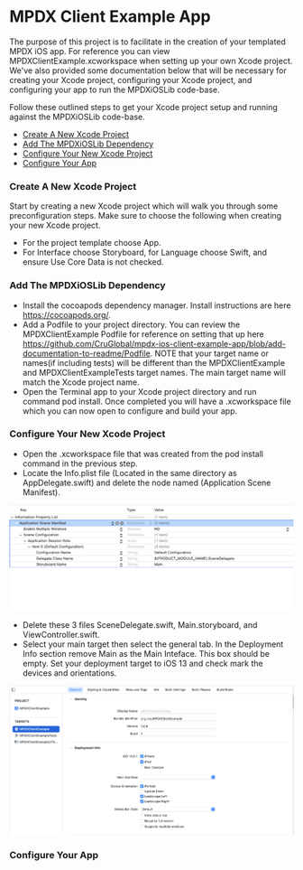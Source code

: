 MPDX Client Example App
=======================

The purpose of this project is to facilitate in the creation of your templated MPDX iOS app.  For reference you can view MPDXClientExample.xcworkspace when setting up your own Xcode project.  We've also provided some documentation below that will be necessary for creating your Xcode project, configuring your Xcode project, and configuring your app to run the MPDXiOSLib code-base.

Follow these outlined steps to get your Xcode project setup and running against the MPDXiOSLib code-base.

- [Create A New Xcode Project](#create-a-new-xcode-project)
- [Add The MPDXiOSLib Dependency](#add-the-mpdxioslib-dependency)
- [Configure Your New Xcode Project](#configure-your-new-xcode-project)
- [Configure Your App](#configure-your-app)

### Create A New Xcode Project

Start by creating a new Xcode project which will walk you through some preconfiguration steps.  Make sure to choose the following when creating your new Xcode project.

- For the project template choose App.
- For Interface choose Storyboard, for Language choose Swift, and ensure Use Core Data is not checked.

### Add The MPDXiOSLib Dependency

- Install the cocoapods dependency manager.  Install instructions are here https://cocoapods.org/.
- Add a Podfile to your project directory.  You can review the MPDXClientExample Podfile for reference on setting that up here https://github.com/CruGlobal/mpdx-ios-client-example-app/blob/add-documentation-to-readme/Podfile.  NOTE that your target name or names(if including tests) will be different than the MPDXClientExample and MPDXClientExampleTests target names.  The main target name will match the Xcode project name.
- Open the Terminal app to your Xcode project directory and run command pod install.  Once completed you will have a .xcworkspace file which you can now open to configure and build your app.
    
### Configure Your New Xcode Project
- Open the .xcworkspace file that was created from the pod install command in the previous step.
- Locate the Info.plist file (Located in the same directory as AppDelegate.swift) and delete the node named (Application Scene Manifest).

![alt text](ReadMeAssets/xcode-info-plist-delete-scene-manifest.png)

- Delete these 3 files SceneDelegate.swift, Main.storyboard, and ViewController.swift.
- Select your main target then select the general tab.  In the Deployment Info section remove Main as the Main Inteface.  This box should be empty.  Set your deployment target to iOS 13 and check mark the devices and orientations.

![alt text](ReadMeAssets/xcode-target-general-deployment-info.png)
    
### Configure Your App
